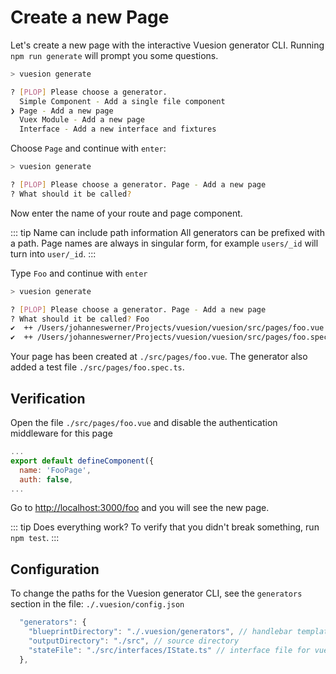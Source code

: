 # Create a new Page

Let's create a new page with the interactive Vuesion generator CLI. Running `npm run generate` will prompt you some questions.

```bash
> vuesion generate

? [PLOP] Please choose a generator. 
  Simple Component - Add a single file component 
❯ Page - Add a new page 
  Vuex Module - Add a new page 
  Interface - Add a new interface and fixtures 
```

Choose `Page` and continue with `enter`:

```bash
> vuesion generate

? [PLOP] Please choose a generator. Page - Add a new page
? What should it be called? 
```

Now enter the name of your route and page component.

::: tip Name can include path information
All generators can be prefixed with a path. Page names are always in singular form, for example `users/_id`
will turn into `user/_id`.
:::

Type `Foo` and continue with `enter`

```bash
> vuesion generate

? [PLOP] Please choose a generator. Page - Add a new page
? What should it be called? Foo
✔  ++ /Users/johanneswerner/Projects/vuesion/vuesion/src/pages/foo.vue
✔  ++ /Users/johanneswerner/Projects/vuesion/vuesion/src/pages/foo.spec.ts
```

Your page has been created at `./src/pages/foo.vue`. The generator also added a test file `./src/pages/foo.spec.ts`.

## Verification

Open the file `./src/pages/foo.vue` and disable the authentication middleware for this page

```js
...
export default defineComponent({
  name: 'FooPage',
  auth: false,
...
```

Go to [http://localhost:3000/foo](http://localhost:3000/foo) and you will see the new page.

::: tip Does everything work?
To verify that you didn't break something, run `npm test`.
:::

## Configuration

To change the paths for the Vuesion generator CLI, see the `generators` section in the file: `./.vuesion/config.json`

```js
  "generators": {
    "blueprintDirectory": "./.vuesion/generators", // handlebar templates
    "outputDirectory": "./src", // source directory
    "stateFile": "./src/interfaces/IState.ts" // interface file for vuex-modules
  },
```
